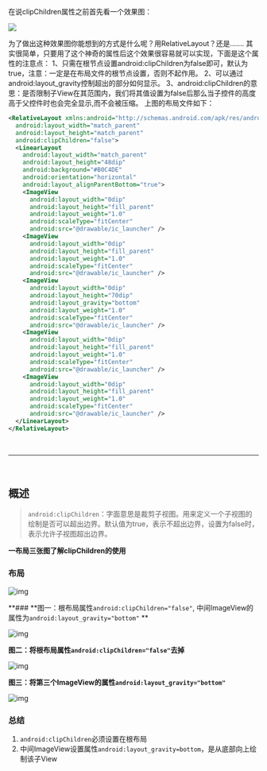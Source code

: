 在说clipChildren属性之前首先看一个效果图：

![](https://iqqcode-blog.oss-cn-beijing.aliyuncs.com/img-2021-befo/20210508102958.png)



为了做出这种效果图你能想到的方式是什么呢？用RelativeLayout？还是.......
 其实很简单，只要用了这个神奇的属性后这个效果很容易就可以实现，下面是这个属性的注意点：
 1、只需在根节点设置android:clipChildren为false即可，默认为true，注意：一定是在布局文件的根节点设置，否则不起作用。
 2、可以通过android:layout_gravity控制超出的部分如何显示。
 3、android:clipChildren的意思：是否限制子View在其范围内，我们将其值设置为false后那么当子控件的高度高于父控件时也会完全显示,而不会被压缩。
 上图的布局文件如下：

```xml
<RelativeLayout xmlns:android="http://schemas.android.com/apk/res/android"
  android:layout_width="match_parent"
  android:layout_height="match_parent"
  android:clipChildren="false">
  <LinearLayout    
    android:layout_width="match_parent"    
    android:layout_height="48dip"    
    android:background="#B0C4DE"    
    android:orientation="horizontal"    
    android:layout_alignParentBottom="true">    
    <ImageView        
      android:layout_width="0dip"        
      android:layout_height="fill_parent"        
      android:layout_weight="1.0"        
      android:scaleType="fitCenter"        
      android:src="@drawable/ic_launcher" />    
    <ImageView        
      android:layout_width="0dip"        
      android:layout_height="fill_parent"        
      android:layout_weight="1.0"        
      android:scaleType="fitCenter"        
      android:src="@drawable/ic_launcher" />    
    <ImageView        
      android:layout_width="0dip"        
      android:layout_height="70dip"        
      android:layout_gravity="bottom"        
      android:layout_weight="1.0"        
      android:scaleType="fitCenter"        
      android:src="@drawable/ic_launcher" />    
    <ImageView        
      android:layout_width="0dip"        
      android:layout_height="fill_parent"        
      android:layout_weight="1.0"        
      android:scaleType="fitCenter"        
      android:src="@drawable/ic_launcher" />    
    <ImageView        
      android:layout_width="0dip"        
      android:layout_height="fill_parent"        
      android:layout_weight="1.0"        
      android:scaleType="fitCenter"        
      android:src="@drawable/ic_launcher" />
  </LinearLayout>
</RelativeLayout>
```

<br>

<hr>

<br>

## **概述**

> `android:clipChildren`：字面意思是裁剪子视图。用来定义一个子视图的绘制是否可以超出边界。默认值为true，表示不超出边界，设置为false时，表示允许子视图超出边界。

**一布局三张图了解clipChildren的使用**

### 布局



![img](https://iqqcode-blog.oss-cn-beijing.aliyuncs.com/img-2021-befo/20210508103100.jpeg)



**### **图一：根布局属性`android:clipChildren="false"`, 中间ImageView的属性为`android:layout_gravity="bottom"` **



![img](https://iqqcode-blog.oss-cn-beijing.aliyuncs.com/img-2021-befo/20210508103114.jpeg)



**图二：将根布局属性`android:clipChildren="false"`去掉**



![img](https://iqqcode-blog.oss-cn-beijing.aliyuncs.com/img-2021-befo/20210508103124.jpeg)



**图三：将第三个ImageView的属性`android:layout_gravity="bottom"`**



![img](https://iqqcode-blog.oss-cn-beijing.aliyuncs.com/img-2021-befo/20210508103135.jpeg)



### 总结

1. `android:clipChildren`必须设置在根布局
2. 中间ImageView设置属性`android:layout_gravity=bottom`，是从底部向上绘制该子View